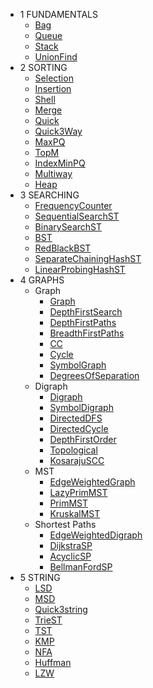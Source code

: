 * 1 FUNDAMENTALS
  * [Bag](#)
  * [Queue](#)
  * [Stack](#)
  * [UnionFind](#)
* 2 SORTING
  * [Selection](#)
  * [Insertion](#)
  * [Shell](#)
  * [Merge](#)
  * [Quick](#)
  * [Quick3Way](#)
  * [MaxPQ](#)
  * [TopM](#)
  * [IndexMinPQ](#)
  * [Multiway](#)
  * [Heap](#)
* 3 SEARCHING
  * [FrequencyCounter](#)
  * [SequentialSearchST](#)
  * [BinarySearchST](#)
  * [BST](#)
  * [RedBlackBST](#)
  * [SeparateChainingHashST](#)
  * [LinearProbingHashST](#)
* 4 GRAPHS
  * Graph
    * [Graph](#)
    * [DepthFirstSearch](#)
    * [DepthFirstPaths](#)
    * [BreadthFirstPaths](#)
    * [CC](#)
    * [Cycle](#)
    * [SymbolGraph](#)
    * [DegreesOfSeparation](#)
  * Digraph
    * [Digraph](#)
    * [SymbolDigraph](#)
    * [DirectedDFS](#)
    * [DirectedCycle](#)
    * [DepthFirstOrder](#)
    * [Topological](#)
    * [KosarajuSCC](#)
  * MST
    * [EdgeWeightedGraph](#)
    * [LazyPrimMST](#)
    * [PrimMST](#)
    * [KruskalMST](#)
  * Shortest Paths
    * [EdgeWeightedDigraph](#)
    * [DijkstraSP](#)
    * [AcyclicSP](#)
    * [BellmanFordSP](#)
* 5 STRING
  * [LSD](#)
  * [MSD](#)
  * [Quick3string](#)
  * [TrieST](#)
  * [TST](#)
  * [KMP](#)
  * [NFA](#)
  * [Huffman](#)
  * [LZW](#)
